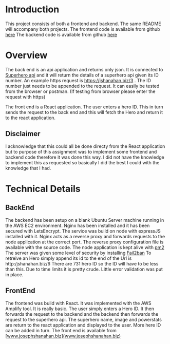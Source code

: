 # Introduction

This project consists of both a frontend and backend. The same README will accompany both projects.
The frontend code is available from github [here](https://github.com/jmshanahan/superherofe)
The backend code is available from github [here](https://github.com/jmshanahan/superheroapi)

# Overview
The back end is an api application and returns only json. It is connected to [Superhero api](https://superheroapi.com/index.html)
and it will return the details of a superhero api given its ID number.
An example https request is https://jshanahan.biz/3 . The ID number just needs to be appended to the request.
It can easily be tested from the browser or postman. (If testing from browser please enter the request with https)

The front end is a React application. The user enters a hero ID. This in turn sends the request to the back end and this will fetch the Hero and return it to the react application.

## Disclaimer
I acknowledge that this could all be done directy from the React application but to purpose of this assignment was to implement some frontend and backend code therefore it was done this way.
I did not have the knowledge to implement this as requested so basically I did the best I could with the knowledge that I had.

# Technical Details

## BackEnd
The backend has been setup on a blank Ubuntu Server machine running in the AWS EC2 environment.
Nginx has been installed and it has been secured with LetsEncrypt. 
The service was build on node with expressJS installed with it.
Nginx acts as a reverse proxy and forwards requests to the node application at the correct port.
The reverse proxy configuration file is available with the source code.
The node application is kept alive with [pm2](https://www.npmjs.com/package/pm2)
The server was given some level of security by installing [Fail2ban](https://www.fail2ban.org/wiki/index.php/Main_Page)
To retreive an Hero simply append its id to the end of the Url is http:/jshanahan.biz/6
There are 731 hero ID so the ID will have to be less than this.
Due to time limits it is pretty crude. Little error validation was put in place.

## FrontEnd
The frontend was build with React. It was implemented with the AWS Amplify tool.
It is really basic. The user simply enters a Hero ID. It then forwards the request to the backend and the backend then forwards the request to the superhero api.
The superhero name, image and powerstats are return to the react application and displayed to the user. More here ID can be added in turn.
The front end is available from [www.josephshanahan.biz](www.josephshanahan.biz)





